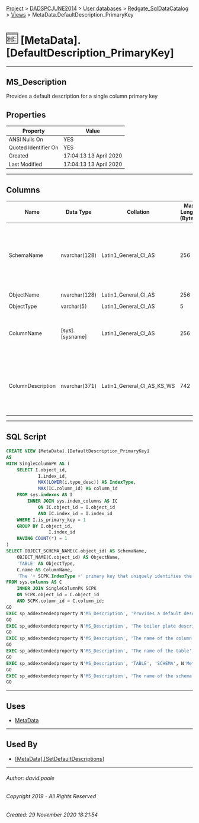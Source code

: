 #### 

[Project](../../../../readme.md) > [DADSPCJUNE2014](../../../readme.md) > [User databases](../../readme.md) > [Redgate_SqlDataCatalog](../readme.md) > [Views](Views.md) > MetaData.DefaultDescription_PrimaryKey

# ![Views](../../../../Images/View32.png) [MetaData].[DefaultDescription_PrimaryKey]

---

## <a name="#description"></a>MS_Description

Provides a default description for a single column primary key

## <a name="#properties"></a>Properties

| Property | Value |
|---|---|
| ANSI Nulls On | YES |
| Quoted Identifier On | YES |
| Created | 17:04:13 13 April 2020 |
| Last Modified | 17:04:13 13 April 2020 |


---

## <a name="#columns"></a>Columns

| Name | Data Type | Collation | Max Length (Bytes) | Description |
|---|---|---|---|---|
| SchemaName | nvarchar(128) | Latin1_General_CI_AS | 256 | _The name of the schema in which the table resides containing the column that is the primary key_ |
| ObjectName | nvarchar(128) | Latin1_General_CI_AS | 256 | _The name of the table_ |
| ObjectType | varchar(5) | Latin1_General_CI_AS | 5 | _TABLE_ |
| ColumnName | [sys].[sysname] | Latin1_General_CI_AS | 256 | _The name of the column which is the single column primary key_ |
| ColumnDescription | nvarchar(371) | Latin1_General_CI_AS_KS_WS | 742 | _The boiler plate description of the column which is the single column primary key_ |


---

## <a name="#sqlscript"></a>SQL Script

```sql
CREATE VIEW [MetaData].[DefaultDescription_PrimaryKey]
AS
WITH SingleColumnPK AS (
	SELECT I.object_id,
			I.index_id,
			MAX(LOWER(i.type_desc)) AS IndexType,
			MAX(IC.column_id) AS column_id
	FROM sys.indexes AS I
		INNER JOIN sys.index_columns AS IC
			ON IC.object_id = I.object_id
			AND IC.index_id = I.index_id
	WHERE I.is_primary_key = 1
	GROUP BY I.object_id,
				I.index_id
	HAVING COUNT(*) = 1
)
SELECT OBJECT_SCHEMA_NAME(C.object_id) AS SchemaName,
	OBJECT_NAME(C.object_id) AS ObjectName,
	'TABLE' AS ObjectType,
	C.name AS ColumnName,
	'The '+ SCPK.IndexType +' primary key that uniquely identifies the ' + OBJECT_SCHEMA_NAME(C.object_id)+'.'+OBJECT_NAME(C.object_id)+' record.' AS ColumnDescription
FROM sys.columns AS C
	INNER JOIN SingleColumnPK SCPK
	ON SCPK.object_id = C.object_id
	AND SCPK.column_id = C.column_id;
GO
EXEC sp_addextendedproperty N'MS_Description', 'Provides a default description for a single column primary key', 'SCHEMA', N'MetaData', 'VIEW', N'DefaultDescription_PrimaryKey', NULL, NULL
GO
EXEC sp_addextendedproperty N'MS_Description', 'The boiler plate description of the column which is the single column primary key', 'SCHEMA', N'MetaData', 'VIEW', N'DefaultDescription_PrimaryKey', 'COLUMN', N'ColumnDescription'
GO
EXEC sp_addextendedproperty N'MS_Description', 'The name of the column which is the single column primary key', 'SCHEMA', N'MetaData', 'VIEW', N'DefaultDescription_PrimaryKey', 'COLUMN', N'ColumnName'
GO
EXEC sp_addextendedproperty N'MS_Description', 'The name of the table', 'SCHEMA', N'MetaData', 'VIEW', N'DefaultDescription_PrimaryKey', 'COLUMN', N'ObjectName'
GO
EXEC sp_addextendedproperty N'MS_Description', 'TABLE', 'SCHEMA', N'MetaData', 'VIEW', N'DefaultDescription_PrimaryKey', 'COLUMN', N'ObjectType'
GO
EXEC sp_addextendedproperty N'MS_Description', 'The name of the schema in which the table resides containing the column that is the primary key', 'SCHEMA', N'MetaData', 'VIEW', N'DefaultDescription_PrimaryKey', 'COLUMN', N'SchemaName'
GO

```


---

## <a name="#uses"></a>Uses

* [MetaData](../Security/Schemas/MetaData.md)


---

## <a name="#usedby"></a>Used By

* [[MetaData].[SetDefaultDescriptions]](../Programmability/Stored_Procedures/SetDefaultDescriptions.md)


---

###### Author:  david.poole

###### Copyright 2019 - All Rights Reserved

###### Created: 29 November 2020 18:21:54

